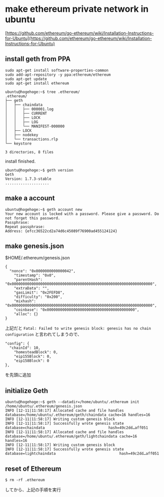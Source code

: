 # make ethereum private network in ubuntu

[https://github.com/ethereum/go-ethereum/wiki/Installation-Instructions-for-Ubuntu](https://github.com/ethereum/go-ethereum/wiki/Installation-Instructions-for-Ubuntu)

## install geth from PPA
```shell
sudo apt-get install software-properties-common
sudo add-apt-repository -y ppa:ethereum/ethereum
sudo apt-get update
sudo apt-get install ethereum
```

```shell
ubuntu@hogehoge:~$ tree .ethereum/
.ethereum/
├── geth
│   ├── chaindata
│   │   ├── 000001.log
│   │   ├── CURRENT
│   │   ├── LOCK
│   │   ├── LOG
│   │   └── MANIFEST-000000
│   ├── LOCK
│   ├── nodekey
│   └── transactions.rlp
└── keystore

3 directories, 8 files
```

install finished.

```shell
ubuntu@hogehoge:~$ geth version
Geth
Version: 1.7.3-stable
....................
```

## make a account
```shell
ubuntu@hogehoge:~$ geth account new
Your new account is locked with a password. Please give a password. Do not forget this password.
Passphrase:
Repeat passphrase:
Address: {efcc36522cd2a74d6c45089f76900ad455124124}
```

## make genesis.json

$HOME/.ethereum/genesis.json
```
{
  "nonce": "0x0000000000000042",
    "timestamp": "0x0",
    "parentHash": "0x0000000000000000000000000000000000000000000000000000000000000000",
    "extraData": "",
    "gasLimit": "0x2FEFD8",
    "difficulty": "0x200",
    "mixhash": "0x0000000000000000000000000000000000000000000000000000000000000000",
    "coinbase": "0x0000000000000000000000000000000000000000",
    "alloc": {}
}
```
上記だと `Fatal: Failed to write genesis block: genesis has no chain configuration` と言われてしまうので、

```
"config": {
  "chainId": 10,
    "homesteadBlock": 0,
    "eip155Block": 0,
    "eip158Block": 0
},
```
を先頭に追加

## initialize Geth

```shell
ubuntu@hogehoge:~$ geth --datadir=/home/ubuntu/.ethereum init /home/ubuntu/.ethereum/genesis.json
INFO [12-11|11:58:17] Allocated cache and file handles         database=/home/ubuntu/.ethereum/geth/chaindata cache=16 handles=16
INFO [12-11|11:58:17] Writing custom genesis block
INFO [12-11|11:58:17] Successfully wrote genesis state         database=chaindata                             hash=49c2dd…aff051
INFO [12-11|11:58:17] Allocated cache and file handles         database=/home/ubuntu/.ethereum/geth/lightchaindata cache=16 handles=16
INFO [12-11|11:58:17] Writing custom genesis block
INFO [12-11|11:58:17] Successfully wrote genesis state         database=lightchaindata                             hash=49c2dd…aff051
```


## reset of Ethereum
```shell
$ rm -rf .ethereum
```
してから、上記の手順を実行
